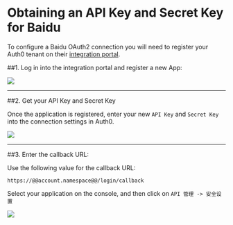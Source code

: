 # Obtaining an API Key and Secret Key for Baidu

To configure a Baidu OAuth2 connection you will need to register your Auth0 tenant on their [integration portal](https://developer.baidu.com/dev).

##1. Log in into the integration portal and register a new App:

![](@@env.MEDIA_URL@@/articles/baidu-clientid/baidu-register-1.png)

---

##2. Get your API Key and Secret Key

Once the application is registered, enter your new `API Key` and `Secret Key` into the connection settings in Auth0.

![](@@env.MEDIA_URL@@/articles/baidu-clientid/baidu-register-2.png)

---

##3. Enter the callback URL:

Use the following value for the callback URL:

	https://@@account.namespace@@/login/callback

Select your application on the console, and then click on `API 管理 -> 安全设置`

![](@@env.MEDIA_URL@@/articles/baidu-clientid/baidu-register-3.png)


